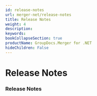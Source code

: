 ```yaml
---
id: release-notes
url: merger-net/release-notes
title: Release Notes
weight: 4
description: 
keywords: 
bookCollapseSection: true
productName: GroupDocs.Merger for .NET
hideChildren: False
---
```


# Release Notes


### Release Notes

